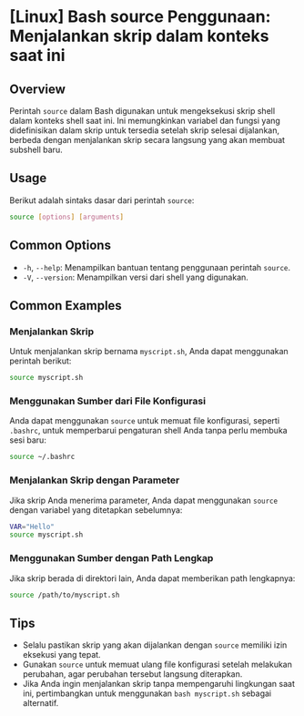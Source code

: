 # [Linux] Bash source Penggunaan: Menjalankan skrip dalam konteks saat ini

## Overview
Perintah `source` dalam Bash digunakan untuk mengeksekusi skrip shell dalam konteks shell saat ini. Ini memungkinkan variabel dan fungsi yang didefinisikan dalam skrip untuk tersedia setelah skrip selesai dijalankan, berbeda dengan menjalankan skrip secara langsung yang akan membuat subshell baru.

## Usage
Berikut adalah sintaks dasar dari perintah `source`:

```bash
source [options] [arguments]
```

## Common Options
- `-h`, `--help`: Menampilkan bantuan tentang penggunaan perintah `source`.
- `-V`, `--version`: Menampilkan versi dari shell yang digunakan.

## Common Examples

### Menjalankan Skrip
Untuk menjalankan skrip bernama `myscript.sh`, Anda dapat menggunakan perintah berikut:

```bash
source myscript.sh
```

### Menggunakan Sumber dari File Konfigurasi
Anda dapat menggunakan `source` untuk memuat file konfigurasi, seperti `.bashrc`, untuk memperbarui pengaturan shell Anda tanpa perlu membuka sesi baru:

```bash
source ~/.bashrc
```

### Menjalankan Skrip dengan Parameter
Jika skrip Anda menerima parameter, Anda dapat menggunakan `source` dengan variabel yang ditetapkan sebelumnya:

```bash
VAR="Hello"
source myscript.sh
```

### Menggunakan Sumber dengan Path Lengkap
Jika skrip berada di direktori lain, Anda dapat memberikan path lengkapnya:

```bash
source /path/to/myscript.sh
```

## Tips
- Selalu pastikan skrip yang akan dijalankan dengan `source` memiliki izin eksekusi yang tepat.
- Gunakan `source` untuk memuat ulang file konfigurasi setelah melakukan perubahan, agar perubahan tersebut langsung diterapkan.
- Jika Anda ingin menjalankan skrip tanpa mempengaruhi lingkungan saat ini, pertimbangkan untuk menggunakan `bash myscript.sh` sebagai alternatif.